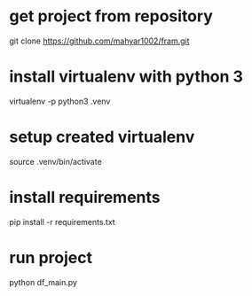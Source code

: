 # get project from repository
git clone https://github.com/mahyar1002/fram.git

# install virtualenv with python 3 
virtualenv -p python3 .venv

# setup created virtualenv
source .venv/bin/activate

# install requirements
pip install -r requirements.txt

# run project
python df_main.py

